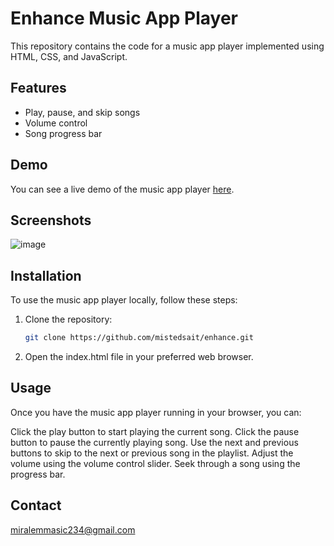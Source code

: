 # Enhance Music App Player

This repository contains the code for a music app player implemented using HTML, CSS, and JavaScript.

## Features

- Play, pause, and skip songs
- Volume control
- Song progress bar

## Demo

You can see a live demo of the music app player [here](https://enhance-production.up.railway.app/).

## Screenshots

![image](https://github.com/mistedsait/enhance/assets/116177160/f5d6a17e-31dd-4c17-b23f-5ddacbd62232)


## Installation

To use the music app player locally, follow these steps:

1. Clone the repository:

   ```bash
   git clone https://github.com/mistedsait/enhance.git
2. Open the index.html file in your preferred web browser.

## Usage
Once you have the music app player running in your browser, you can:

Click the play button to start playing the current song.
Click the pause button to pause the currently playing song.
Use the next and previous buttons to skip to the next or previous song in the playlist.
Adjust the volume using the volume control slider.
Seek through a song using the progress bar.

## Contact
miralemmasic234@gmail.com
